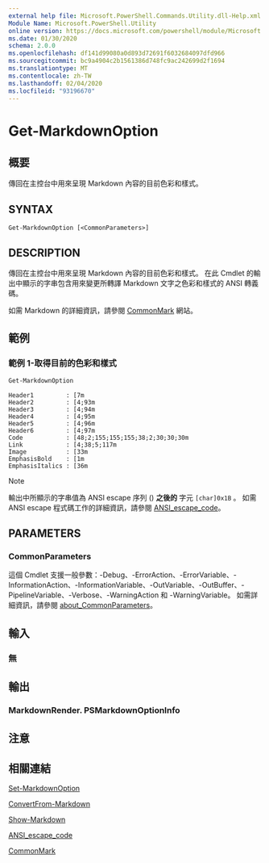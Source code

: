 ```yaml
---
external help file: Microsoft.PowerShell.Commands.Utility.dll-Help.xml
Module Name: Microsoft.PowerShell.Utility
online version: https://docs.microsoft.com/powershell/module/Microsoft.PowerShell.Utility/Get-MarkdownOption?view=powershell-6&WT.mc_id=ps-gethelp
ms.date: 01/30/2020
schema: 2.0.0
ms.openlocfilehash: df141d99080a0d893d72691f6032684097dfd966
ms.sourcegitcommit: bc9a4904c2b1561386d748fc9ac242699d2f1694
ms.translationtype: MT
ms.contentlocale: zh-TW
ms.lasthandoff: 02/04/2020
ms.locfileid: "93196670"
---
```

# Get-MarkdownOption

## 概要
傳回在主控台中用來呈現 Markdown 內容的目前色彩和樣式。

## SYNTAX

```
Get-MarkdownOption [<CommonParameters>]
```

## DESCRIPTION

傳回在主控台中用來呈現 Markdown 內容的目前色彩和樣式。 在此 Cmdlet 的輸出中顯示的字串包含用來變更所轉譯 Markdown 文字之色彩和樣式的 ANSI 轉義碼。

如需 Markdown 的詳細資訊，請參閱 [CommonMark](https://commonmark.org/) 網站。

## 範例

### 範例 1-取得目前的色彩和樣式

```powershell
Get-MarkdownOption
```

```Output
Header1         : [7m
Header2         : [4;93m
Header3         : [4;94m
Header4         : [4;95m
Header5         : [4;96m
Header6         : [4;97m
Code            : [48;2;155;155;155;38;2;30;30;30m
Link            : [4;38;5;117m
Image           : [33m
EmphasisBold    : [1m
EmphasisItalics : [36m
```

> [!NOTE]
> 輸出中所顯示的字串值為 ANSI escape 序列 () **之後的** 字元 `[char]0x1B` 。 如需 ANSI escape 程式碼工作的詳細資訊，請參閱 [ANSI_escape_code](https://en.wikipedia.org/wiki/ANSI_escape_code)。

## PARAMETERS

### CommonParameters

這個 Cmdlet 支援一般參數：-Debug、-ErrorAction、-ErrorVariable、-InformationAction、-InformationVariable、-OutVariable、-OutBuffer、-PipelineVariable、-Verbose、-WarningAction 和 -WarningVariable。 如需詳細資訊，請參閱 [about_CommonParameters](https://go.microsoft.com/fwlink/?LinkID=113216)。

## 輸入

### 無

## 輸出

### MarkdownRender. PSMarkdownOptionInfo

## 注意

## 相關連結

[Set-MarkdownOption](Set-MarkdownOption.md)

[ConvertFrom-Markdown](ConvertFrom-Markdown.md)

[Show-Markdown](Show-Markdown.md)

[ANSI_escape_code](https://en.wikipedia.org/wiki/ANSI_escape_code)

[CommonMark](https://commonmark.org/)

